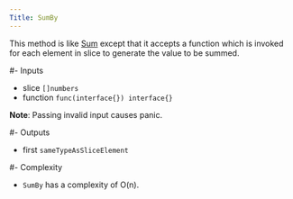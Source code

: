 ```yaml
---
Title: SumBy
---
```


This method is like [Sum](#content-slices-sum) except that it accepts a function which is invoked for each element in slice to generate the value to be summed.

#- Inputs
- slice `[]numbers`
- function `func(interface{}) interface{}`


**Note**: Passing invalid input causes panic.

#- Outputs
- first `sameTypeAsSliceElement`

#- Complexity
- `SumBy` has a complexity of O(n).
